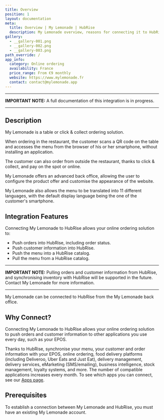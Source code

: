 ```yaml
---
title: Overview
position: 1
layout: documentation
meta:
  title: Overview | My Lemonade | HubRise
  description: My Lemonade overview, reasons for connecting it to HubRise and summary of integrated features. Synchronise data between your EPOS and your apps.
gallery:
  - __gallery-001.png
  - __gallery-002.png
  - __gallery-003.png
path_override: /
app_info:
  category: Online ordering
  availability: France
  price_range: From €9 monthly
  website: https://www.mylemonade.fr
  contact: contact@mylemonade.app
---
```


---

**IMPORTANT NOTE:** A full documentation of this integration is in progress.

---

## Description

My Lemonade is a table or click & collect ordering solution.

When ordering in the restaurant, the customer scans a QR code on the table and accesses the menu from the browser of his or her smartphone, without installing an application.

The customer can also order from outside the restaurant, thanks to click & collect, and pay on the spot or online.

My Lemonade offers an advanced back office, allowing the user to configure the product offer and customise the appearance of the website.

My Lemonade also allows the menu to be translated into 11 different languages, with the default display language being the one of the customer's smartphone.

## Integration Features

Connecting My Lemonade to HubRise allows your online ordering solution to:

- Push orders into HubRise, including order status.
- Push customer information into HubRise.
- Push the menu into a HubRise catalog.
- Pull the menu from a HubRise catalog.

---

**IMPORTANT NOTE:** Pulling orders and customer information from HubRise, and synchronising inventory with HubRise will be supported in the future. Contact My Lemonade for more information.

---

My Lemonade can be connected to HubRise from the My Lemonade back office.

## Why Connect?

Connecting My Lemonade to HubRise allows your online ordering solution to push orders and customer information to other applications you use every day, such as your EPOS.

Thanks to HubRise, synchronise your menu, your customer and order information with your EPOS, online ordering, food delivery platforms (including Deliveroo, Uber Eats and Just Eat), delivery management, delivery services, eMarketing (SMS/emailing), business intelligence, stock management, loyalty systems, and more. The number of compatible applications increases every month. To see which apps you can connect, see our [Apps page](/apps).

## Prerequisites

To establish a connection between My Lemonade and HubRise, you must have an existing My Lemonade account.
